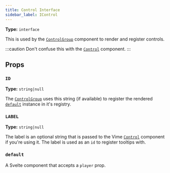 ```yaml
---
title: Control Interface
sidebar_label: IControl
---
```


**Type:** `interface`

This is used by the [`ControlGroup`](./../control-group.md) component to render and register controls.

:::caution
Don't confuse this with the [`Control`](./control.md) component.
:::

## Props

### `ID`

**Type:** `string|null`

The [`ControlGroup`](./../control-group.md) uses this string (if available) to register the rendered 
[`default`](#default) instance in it's registry.

### `LABEL`

**Type:** `string|null`

The label is an optional string that is passed to the Vime [`Control`](./control.md) component
if you're using it. The label is used as an `id` to register tooltips with.

### `default`

A Svelte component that accepts a `player` prop.
